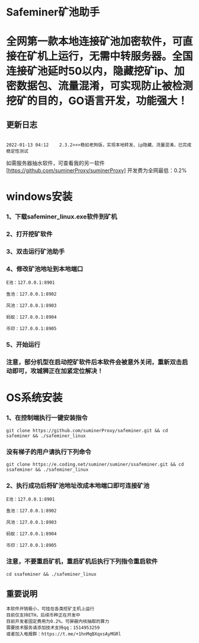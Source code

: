 # Safeminer矿池助手
# 全网第一款本地连接矿池加密软件，可直接在矿机上运行，无需中转服务器。全国连接矿池延时50以内，隐藏挖矿ip、加密数据包、流量混淆，可实现防止被检测挖矿的目的，GO语言开发，功能强大！

## 更新日志
```bigquery

2022-01-13 04:12    2.3.2>>>稳如老狗版，实现本地转发、ip隐藏、流量混淆，已完成稳定性测试

```

如需服务器抽水软件，可查看我的另一软件[https://github.com/suminerProxy/suminerProxy]     开发费为全网最低：0.2%
# windows安装


### 1、下载safeminer_linux.exe软件到矿机
### 2、打开挖矿软件
### 3、双击运行矿池助手
### 4、修改矿池地址到本地端口
  ```
  E池：127.0.0.1:8901
  ```
  ```
  鱼池：127.0.0.1:8902
  ```
  ```
  风池：127.0.0.1:8903
  ```
  ```
  蚂蚁：127.0.0.1:8904
  ```
  ```
  币印：127.0.0.1:8905
  ```
### 5、开始运行
### 注意，部分机型在启动挖矿软件后本软件会被意外关闭，重新双击启动即可，攻城狮正在加紧定位解决！


# OS系统安装


### 1、在控制端执行一键安装指令
```
git clone https://github.com/suminerProxy/safeminer.git && cd safeminer && ./safeminer_linux
```

### 没有梯子的用户请执行下列命令
```
git clone https://e.coding.net/suminer/suminer/ssafeminer.git && cd ssafeminer && ./safeminer_linux
```

### 2、执行成功后将矿池地址改成本地端口即可连接矿池
  ```
  E池：127.0.0.1:8901
  ```
  ```
  鱼池：127.0.0.1:8902
  ```
  ```
  风池：127.0.0.1:8903
  ```
  ```
  蚂蚁：127.0.0.1:8904
  ```
  ```
  币印：127.0.0.1:8905
  ```

### 注意，不要重启矿机，重启矿机后执行下列指令重启软件
```
cd ssafeminer && ./safeminer_linux
```

## 重要说明

```bigquery
本软件开销极小，可挂在各类挖矿主机上运行
目前仅支持ETH，后续币种正在开发中
目前开发者固定费用为0.2%，可屏蔽内核抽取的算力
需要技术服务请添加技术支持qq：1514953259
或者加入电报群：https://t.me/+1hnMqBXqxsAyMGRl
```

